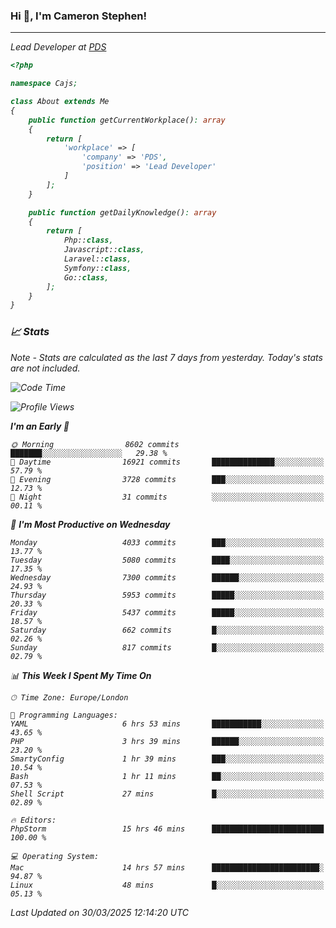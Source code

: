 ### Hi 👋, I'm Cameron Stephen!
<hr>
<p><em>Lead Developer at <a href="https://prindatasolutions.co.uk">PDS</a></p>


```php
<?php

namespace Cajs;

class About extends Me
{
    public function getCurrentWorkplace(): array
    {
        return [
            'workplace' => [
                'company' => 'PDS',
                'position' => 'Lead Developer'
            ]
        ];
    }

    public function getDailyKnowledge(): array
    {
        return [
            Php::class,
            Javascript::class,
            Laravel::class,
            Symfony::class,
            Go::class,
        ];
    }
}
```

### 📈 Stats
<p><em>Note - Stats are calculated as the last 7 days from yesterday. Today's stats are not included.</em></p>


<!--START_SECTION:waka-->
![Code Time](http://img.shields.io/badge/Code%20Time-4%2C431%20hrs%2036%20mins-blue)

![Profile Views](http://img.shields.io/badge/Profile%20Views-0-blue)

**I'm an Early 🐤** 

```text
🌞 Morning                8602 commits        ███████░░░░░░░░░░░░░░░░░░   29.38 % 
🌆 Daytime                16921 commits       ██████████████░░░░░░░░░░░   57.79 % 
🌃 Evening                3728 commits        ███░░░░░░░░░░░░░░░░░░░░░░   12.73 % 
🌙 Night                  31 commits          ░░░░░░░░░░░░░░░░░░░░░░░░░   00.11 % 
```
📅 **I'm Most Productive on Wednesday** 

```text
Monday                   4033 commits        ███░░░░░░░░░░░░░░░░░░░░░░   13.77 % 
Tuesday                  5080 commits        ████░░░░░░░░░░░░░░░░░░░░░   17.35 % 
Wednesday                7300 commits        ██████░░░░░░░░░░░░░░░░░░░   24.93 % 
Thursday                 5953 commits        █████░░░░░░░░░░░░░░░░░░░░   20.33 % 
Friday                   5437 commits        █████░░░░░░░░░░░░░░░░░░░░   18.57 % 
Saturday                 662 commits         █░░░░░░░░░░░░░░░░░░░░░░░░   02.26 % 
Sunday                   817 commits         █░░░░░░░░░░░░░░░░░░░░░░░░   02.79 % 
```


📊 **This Week I Spent My Time On** 

```text
🕑︎ Time Zone: Europe/London

💬 Programming Languages: 
YAML                     6 hrs 53 mins       ███████████░░░░░░░░░░░░░░   43.65 % 
PHP                      3 hrs 39 mins       ██████░░░░░░░░░░░░░░░░░░░   23.20 % 
SmartyConfig             1 hr 39 mins        ███░░░░░░░░░░░░░░░░░░░░░░   10.54 % 
Bash                     1 hr 11 mins        ██░░░░░░░░░░░░░░░░░░░░░░░   07.53 % 
Shell Script             27 mins             █░░░░░░░░░░░░░░░░░░░░░░░░   02.89 % 

🔥 Editors: 
PhpStorm                 15 hrs 46 mins      █████████████████████████   100.00 % 

💻 Operating System: 
Mac                      14 hrs 57 mins      ████████████████████████░   94.87 % 
Linux                    48 mins             █░░░░░░░░░░░░░░░░░░░░░░░░   05.13 % 
```


 Last Updated on 30/03/2025 12:14:20 UTC
<!--END_SECTION:waka-->
